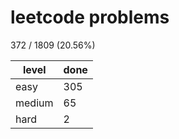 # leetcode problems

372 / 1809 (20.56%)

| level  | done     |
| ------ | -------- |
| easy   | 305   |
| medium | 65 |
| hard   | 2   |

